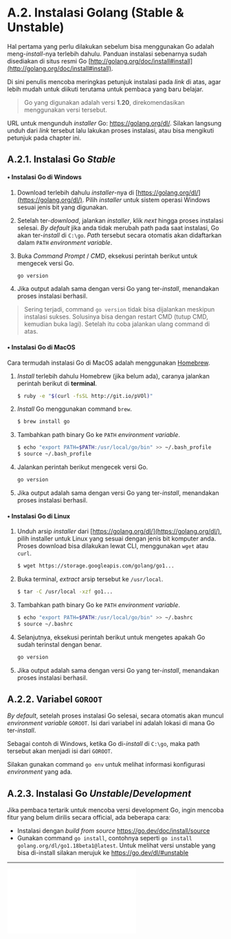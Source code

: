 # A.2. Instalasi Golang (Stable & Unstable)

Hal pertama yang perlu dilakukan sebelum bisa menggunakan Go adalah meng-*install*-nya terlebih dahulu. Panduan instalasi sebenarnya sudah disediakan di situs resmi Go [http://golang.org/doc/install#install](http://golang.org/doc/install#install).

Di sini penulis mencoba meringkas petunjuk instalasi pada *link* di atas, agar lebih mudah untuk diikuti terutama untuk pembaca yang baru belajar.

> Go yang digunakan adalah versi **1.20**, direkomendasikan menggunakan versi tersebut.

URL untuk mengunduh *installer* Go: https://golang.org/dl/. Silakan langsung unduh dari *link* tersebut lalu lakukan proses instalasi, atau bisa mengikuti petunjuk pada chapter ini.

## A.2.1. Instalasi Go *Stable*

#### • Instalasi Go di Windows

 1. Download terlebih dahulu *installer*-nya di [https://golang.org/dl/](https://golang.org/dl/). Pilih *installer* untuk sistem operasi Windows sesuai jenis bit yang digunakan.

 2. Setelah ter-*download*, jalankan *installer*, klik *next* hingga proses instalasi selesai. *By default* jika anda tidak merubah path pada saat instalasi, Go akan ter-*install* di `C:\go`. *Path* tersebut secara otomatis akan didaftarkan dalam `PATH` *environment variable*.

 3. Buka *Command Prompt* / *CMD*, eksekusi perintah berikut untuk mengecek versi Go.

    ```bash
    go version
    ```

 4. Jika output adalah sama dengan versi Go yang ter-*install*, menandakan proses instalasi berhasil.

> Sering terjadi, command `go version` tidak bisa dijalankan meskipun instalasi sukses. Solusinya bisa dengan restart CMD (tutup CMD, kemudian buka lagi). Setelah itu coba jalankan ulang command di atas.

#### • Instalasi Go di MacOS

Cara termudah instalasi Go di MacOS adalah menggunakan [Homebrew](http://brew.sh/).

 1. *Install* terlebih dahulu Homebrew (jika belum ada), caranya jalankan perintah berikut di **terminal**.

    ```bash
    $ ruby -e "$(curl -fsSL http://git.io/pVOl)"
    ```

 2. *Install* Go menggunakan command `brew`.

    ```bash
    $ brew install go
    ```

 3. Tambahkan path binary Go ke `PATH` *environment variable*.

    ```bash
    $ echo "export PATH=$PATH:/usr/local/go/bin" >> ~/.bash_profile
    $ source ~/.bash_profile
    ```

 4. Jalankan perintah berikut mengecek versi Go.

    ```bash
    go version
    ```

 5. Jika output adalah sama dengan versi Go yang ter-*install*, menandakan proses instalasi berhasil.

#### • Instalasi Go di Linux

 1. Unduh arsip *installer* dari [https://golang.org/dl/](https://golang.org/dl/), pilih installer untuk Linux yang sesuai dengan jenis bit komputer anda. Proses download bisa dilakukan lewat CLI, menggunakan `wget` atau `curl`.

    ```bash
    $ wget https://storage.googleapis.com/golang/go1...
    ```

 2. Buka terminal, *extract* arsip tersebut ke `/usr/local`.

    ```bash
    $ tar -C /usr/local -xzf go1...
    ```

 3. Tambahkan path binary Go ke `PATH` *environment variable*.

    ```bash
    $ echo "export PATH=$PATH:/usr/local/go/bin" >> ~/.bashrc
    $ source ~/.bashrc
    ```

 4. Selanjutnya, eksekusi perintah berikut untuk mengetes apakah Go sudah terinstal dengan benar.

    ```bash
    go version
    ```

 5. Jika output adalah sama dengan versi Go yang ter-*install*, menandakan proses instalasi berhasil.

## A.2.2. Variabel `GOROOT`

*By default*, setelah proses instalasi Go selesai, secara otomatis akan muncul *environment variable* `GOROOT`. Isi dari variabel ini adalah lokasi di mana Go ter-*install*.

Sebagai contoh di Windows, ketika Go di-*install* di `C:\go`, maka path tersebut akan menjadi isi dari `GOROOT`.

Silakan gunakan command `go env` untuk melihat informasi konfigurasi *environment* yang ada.

## A.2.3. Instalasi Go *Unstable*/*Development*

Jika pembaca tertarik untuk mencoba versi development Go, ingin mencoba fitur yang belum dirilis secara official, ada beberapa cara:

- Instalasi dengan *build from source* https://go.dev/doc/install/source
- Gunakan command `go install`, contohnya seperti `go install golang.org/dl/go1.18beta1@latest`. Untuk melihat versi unstable yang bisa di-install silakan merujuk ke https://go.dev/dl/#unstable

---

<iframe src="partial/ebooks.html" class="partial-ebooks-wrapper" frameborder="0" scrolling="no"></iframe>
